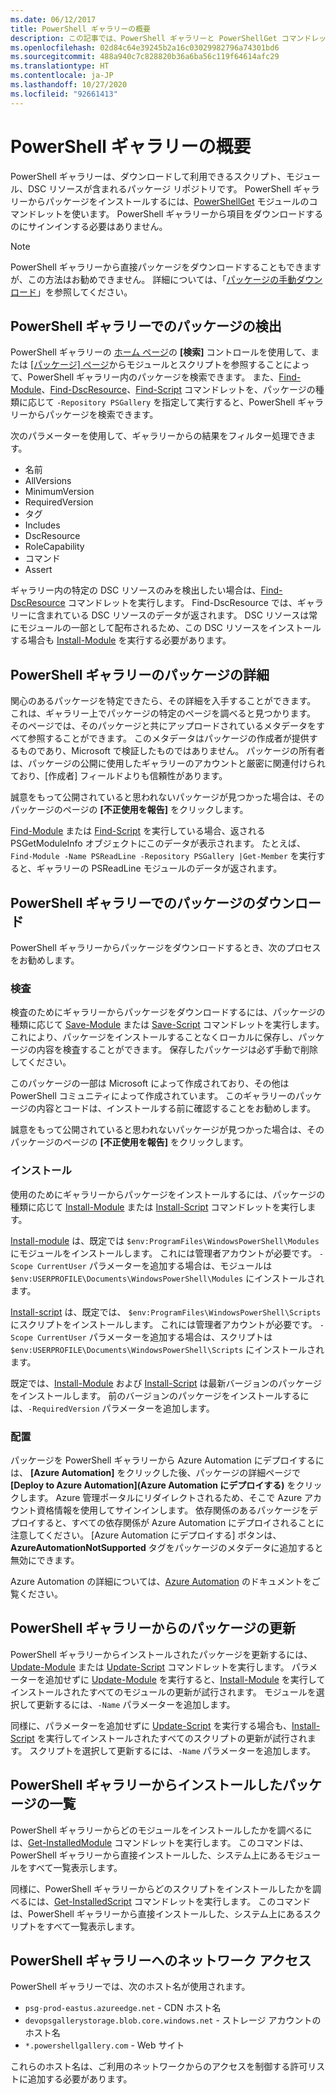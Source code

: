 ```yaml
---
ms.date: 06/12/2017
title: PowerShell ギャラリーの概要
description: この記事では、PowerShell ギャラリーと PowerShellGet コマンドレットの使用を開始する方法について説明します
ms.openlocfilehash: 02d84c64e39245b2a16c03029982796a74301bd6
ms.sourcegitcommit: 488a940c7c828820b36a6ba56c119f64614afc29
ms.translationtype: HT
ms.contentlocale: ja-JP
ms.lasthandoff: 10/27/2020
ms.locfileid: "92661413"
---
```

# <a name="getting-started-with-the-powershell-gallery"></a>PowerShell ギャラリーの概要

PowerShell ギャラリーは、ダウンロードして利用できるスクリプト、モジュール、DSC リソースが含まれるパッケージ リポジトリです。 PowerShell ギャラリーからパッケージをインストールするには、[PowerShellGet](/powershell/module/powershellget) モジュールのコマンドレットを使います。 PowerShell ギャラリーから項目をダウンロードするのにサインインする必要はありません。

> [!NOTE]
> PowerShell ギャラリーから直接パッケージをダウンロードすることもできますが、この方法はお勧めできません。 詳細については、「[パッケージの手動ダウンロード](how-to/working-with-packages/manual-download.md)」を参照してください。

## <a name="discovering-packages-from-the-powershell-gallery"></a>PowerShell ギャラリーでのパッケージの検出

PowerShell ギャラリーの [ホーム ページ](https://www.powershellgallery.com)の **[検索]** コントロールを使用して、または [[パッケージ] ページ](https://www.powershellgallery.com/packages)からモジュールとスクリプトを参照することによって、PowerShell ギャラリー内のパッケージを検索できます。 また、[Find-Module][]、[Find-DscResource]、[Find-Script][] コマンドレットを、パッケージの種類に応じて `-Repository PSGallery` を指定して実行すると、PowerShell ギャラリーからパッケージを検索できます。

次のパラメーターを使用して、ギャラリーからの結果をフィルター処理できます。

- 名前
- AllVersions
- MinimumVersion
- RequiredVersion
- タグ
- Includes
- DscResource
- RoleCapability
- コマンド
- Assert

ギャラリー内の特定の DSC リソースのみを検出したい場合は、[Find-DscResource][] コマンドレットを実行します。 Find-DscResource では、ギャラリーに含まれている DSC リソースのデータが返されます。 DSC リソースは常にモジュールの一部として配布されるため、この DSC リソースをインストールする場合も [Install-Module][] を実行する必要があります。

## <a name="learning-about-packages-in-the-powershell-gallery"></a>PowerShell ギャラリーのパッケージの詳細

関心のあるパッケージを特定できたら、その詳細を入手することができます。 これは、ギャラリー上でパッケージの特定のページを調べると見つかります。 そのページでは、そのパッケージと共にアップロードされているメタデータをすべて参照することができます。 このメタデータはパッケージの作成者が提供するものであり、Microsoft で検証したものではありません。 パッケージの所有者は、パッケージの公開に使用したギャラリーのアカウントと厳密に関連付けられており、[作成者] フィールドよりも信頼性があります。

誠意をもって公開されていると思われないパッケージが見つかった場合は、そのパッケージのページの **[不正使用を報告]** をクリックします。

[Find-Module][] または [Find-Script][] を実行している場合、返される PSGetModuleInfo オブジェクトにこのデータが表示されます。 たとえば、`Find-Module -Name PSReadLine -Repository PSGallery |Get-Member` を実行すると、ギャラリーの PSReadLine モジュールのデータが返されます。

## <a name="downloading-packages-from-the-powershell-gallery"></a>PowerShell ギャラリーでのパッケージのダウンロード

PowerShell ギャラリーからパッケージをダウンロードするとき、次のプロセスをお勧めします。

### <a name="inspect"></a>検査

検査のためにギャラリーからパッケージをダウンロードするには、パッケージの種類に応じて [Save-Module][] または [Save-Script][] コマンドレットを実行します。 これにより、パッケージをインストールすることなくローカルに保存し、パッケージの内容を検査することができます。 保存したパッケージは必ず手動で削除してください。

このパッケージの一部は Microsoft によって作成されており、その他は PowerShell コミュニティによって作成されています。 このギャラリーのパッケージの内容とコードは、インストールする前に確認することをお勧めします。

誠意をもって公開されていると思われないパッケージが見つかった場合は、そのパッケージのページの **[不正使用を報告]** をクリックします。

### <a name="install"></a>インストール

使用のためにギャラリーからパッケージをインストールするには、パッケージの種類に応じて [Install-Module][] または [Install-Script][] コマンドレットを実行します。

[Install-module][] は、既定では `$env:ProgramFiles\WindowsPowerShell\Modules` にモジュールをインストールします。
これには管理者アカウントが必要です。 `-Scope CurrentUser` パラメーターを追加する場合は、モジュールは `$env:USERPROFILE\Documents\WindowsPowerShell\Modules` にインストールされます。

[Install-script][] は、既定では、 `$env:ProgramFiles\WindowsPowerShell\Scripts` にスクリプトをインストールします。
これには管理者アカウントが必要です。 `-Scope CurrentUser` パラメーターを追加する場合は、スクリプトは `$env:USERPROFILE\Documents\WindowsPowerShell\Scripts` にインストールされます。

既定では、[Install-Module][] および [Install-Script][] は最新バージョンのパッケージをインストールします。 前のバージョンのパッケージをインストールするには、`-RequiredVersion` パラメーターを追加します。

### <a name="deploy"></a>配置

パッケージを PowerShell ギャラリーから Azure Automation にデプロイするには、 **[Azure Automation]** をクリックした後、パッケージの詳細ページで **[Deploy to Azure Automation]\(Azure Automation にデプロイする\)** をクリックします。 Azure 管理ポータルにリダイレクトされるため、そこで Azure アカウント資格情報を使用してサインインします。 依存関係のあるパッケージをデプロイすると、すべての依存関係が Azure Automation にデプロイされることに注意してください。 [Azure Automation にデプロイする] ボタンは、 **AzureAutomationNotSupported** タグをパッケージのメタデータに追加すると無効にできます。

Azure Automation の詳細については、[Azure Automation](/azure/automation) のドキュメントをご覧ください。

## <a name="updating-packages-from-the-powershell-gallery"></a>PowerShell ギャラリーからのパッケージの更新

PowerShell ギャラリーからインストールされたパッケージを更新するには、[Update-Module][] または [Update-Script][] コマンドレットを実行します。 パラメーターを追加せずに [Update-Module][] を実行すると、[Install-Module][] を実行してインストールされたすべてのモジュールの更新が試行されます。 モジュールを選択して更新するには、`-Name` パラメーターを追加します。

同様に、パラメーターを追加せずに [Update-Script][] を実行する場合も、[Install-Script][] を実行してインストールされたすべてのスクリプトの更新が試行されます。 スクリプトを選択して更新するには、`-Name` パラメーターを追加します。

## <a name="list-packages-that-you-have-installed-from-the-powershell-gallery"></a>PowerShell ギャラリーからインストールしたパッケージの一覧

PowerShell ギャラリーからどのモジュールをインストールしたかを調べるには、[Get-InstalledModule][] コマンドレットを実行します。 このコマンドは、PowerShell ギャラリーから直接インストールした、システム上にあるモジュールをすべて一覧表示します。

同様に、PowerShell ギャラリーからどのスクリプトをインストールしたかを調べるには、[Get-InstalledScript][] コマンドレットを実行します。 このコマンドは、PowerShell ギャラリーから直接インストールした、システム上にあるスクリプトをすべて一覧表示します。

## <a name="network-access-to-the-powershell-gallery"></a>PowerShell ギャラリーへのネットワーク アクセス

PowerShell ギャラリーでは、次のホスト名が使用されます。

- `psg-prod-eastus.azureedge.net` - CDN ホスト名
- `devopsgallerystorage.blob.core.windows.net` - ストレージ アカウントのホスト名
- `*.powershellgallery.com` - Web サイト

これらのホスト名は、ご利用のネットワークからのアクセスを制御する許可リストに追加する必要があります。

[Find-DscResource]: /powershell/module/powershellget/Find-DscResource
[Find-Module]: /powershell/module/powershellget/Find-Module
[Find-Script]: /powershell/module/powershellget/Find-Script
[Get-InstalledModule]: /powershell/module/powershellget/Get-InstalledModule
[Get-InstalledScript]: /powershell/module/powershellget/Get-InstalledScript
[Install-Module]: /powershell/module/powershellget/Install-Module
[Install-Script]: /powershell/module/powershellget/Install-Script
[Publish-Module]: /powershell/module/powershellget/Publish-Module
[Publish-Script]: /powershell/module/powershellget/Publish-Script
[Register-PSRepository]: /powershell/module/powershellget/Register-Repository
[Save-Module]: /powershell/module/powershellget/Save-Module
[Save-Script]: /powershell/module/powershellget/Save-Script
[Update-Module]: /powershell/module/powershellget/Update-Module
[Update-Script]: /powershell/module/powershellget/Update-Script
